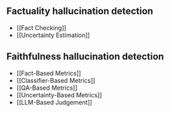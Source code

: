 ## Factuality hallucination detection

- [[Fact Checking]]
- [[Uncertainty Estimation]]

## Faithfulness hallucination detection

- [[Fact-Based Metrics]]
- [[Classifier-Based Metrics]]
- [[QA-Based Metrics]]
- [[Uncertainty-Based Metrics]]
- [[LLM-Based Judgement]]
